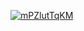 <a href="file:/private/var/folders/sk/5l863n2500v5fw7dm2ybqcc40000gn/T/7046137355963898803/build/reports/kover/html/index.html">![mPZlutTqKM](https://img.shields.io/badge/0.0-red?logo=kotlin&label=mPZlutTqKM&style=for-the-badge)</a>
